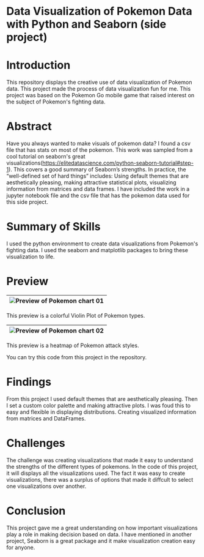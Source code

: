 # Data Visualization of Pokemon Data with Python and Seaborn (side project)



# Introduction
This repository displays the creative use of data visualization of Pokemon data. This project made the process of data visualization fun for me. This project was based on the Pokemon Go mobile game that raised interest on the subject of Pokemon's fighting data.



# Abstract
Have you always wanted to make visuals of pokemon data? I found a csv file that has stats on most of the pokemon. This work was sampled from a cool tutorial on seaborn's great visualizations(https://elitedatascience.com/python-seaborn-tutorial#step-1).  This covers a good summary of Seaborn’s strengths. In practice, the “well-defined set of hard things” includes: Using default themes that are aesthetically pleasing, making attractive statistical plots, visualizing information from matrices and data frames. I have included the work in a jupyter notebook file and the csv file that has the pokemon data used for this side project.



# Summary of Skills
I used the python environment to create data visualizations from Pokemon's fighting data. I used the seaborn and matplotlib packages to bring these visualization to life.



# Preview

| ![Preview of Pokemon chart 01](https://github.com/micgonzalez/Data-Visualization-of-Pokemon-Data-with-Python-and-Seaborn_side_project/blob/master/pokemon_chart_01.png) |
|-|

This preview is a colorful Violin Plot of Pokemon types.

| ![Preview of Pokemon chart 02](https://github.com/micgonzalez/Data-Visualization-of-Pokemon-Data-with-Python-and-Seaborn_side_project/blob/master/pokemon_chart_02.png) |
|-|

This preview is a heatmap of Pokemon attack styles. 

You can try this code from this project in the repository.



# Findings
From this project I used default themes that are aesthetically pleasing. Then I set a custom color palette and making attractive plots. I was foud this to easy and flexible in displaying distributions. Creating visualized information from matrices and DataFrames.



# Challenges
The challenge was creating visualizations that made it easy to understand the strengths of the different types of pokemons. In the code of this project, it will displays all the visualizations used. The fact it was easy to create visualizations, there was a surplus of options that made it diffcult to select one visualizations over another.



# Conclusion
This project gave me a great understanding on how important visualizations play a role in making decision based on data. I have mentioned in another project, Seaborn is a great package and it make visualization creation easy for anyone.
